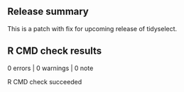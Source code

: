 ## Release summary

This is a patch with fix for upcoming release of tidyselect. 

## R CMD check results

0 errors | 0 warnings | 0 note

R CMD check succeeded
